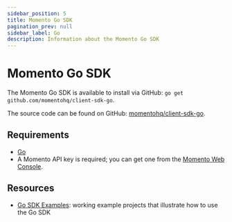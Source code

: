```yaml
---
sidebar_position: 5
title: Momento Go SDK
pagination_prev: null
sidebar_label: Go
description: Information about the Momento Go SDK
---
```


# Momento Go SDK

The Momento Go SDK is available to install via GitHub: `go get github.com/momentohq/client-sdk-go`.

The source code can be found on GitHub: [momentohq/client-sdk-go](https://github.com/momentohq/client-sdk-go).

## Requirements

- [Go](https://go.dev/dl/)
- A Momento API key is required; you can get one from the [Momento Web Console](https://console.gomomento.com/).

## Resources

- [Go SDK Examples](https://github.com/momentohq/client-sdk-go/blob/main/examples/README.md): working example projects that illustrate how to use the Go SDK
